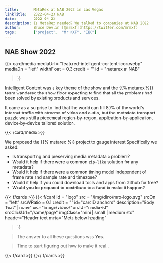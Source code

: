 ```yaml
---
title:       MetaRex at NAB 2022 in Las Vegas
linkTitle:   2022-04-23 NAB
date:        2022-04-23
description: Is MetaRex needed? We talked to companies at NAB 2022
author:      Bruce Devlin [@mrmxf](https://twitter.com/mrmxf)
tags:        ["project",  "Mr MXF", "IBC"]
---
```


## NAB Show 2022

{{< card/media
    mediaUrl =  "featured-intelligent-content-icon.webp"
    mediaOn  =  "left"
    widthFloat = 0.3
    credit   =  ""
    id       =  "metarex at NAB"
>}}

[Intelligent Content](https://nabshow.com/2022/experience-whats-new/connect/)
was a key theme of the show and the {{% metarex %}} team wandered the show floor
expecting to find that all the problems had been solved by existing products and
services.

It came as a surprise to find that the world can fill 80% of the world's internet
traffic with streams of video and audio, but the metadata transport puzzle was
still a piecemeal region-by-region, application-by-application, device-by-device
tailored solution.

{{< /card/media >}}

We proposed the {{% metarex %}} project to gauge interest Specifically we asked:

* Is transporting and preserving media metadata a problem?
* Would it help if there were a common `zip-like` solution for any metadata?
* Would it help if there were a common timing model independent of frame rate and sample rate and timezone?
* Would it help if you could download tools and apps from Github for free?
* Would you be prepared to contribute to a fund to make it happen?

{{< f/cards >}}
{{< f/card
  id       =  "logo"
  src =  "/img/dino/mrx-logo.svg"
  srcOn  =  "left"
  srcWRatio = 0.1
  credit   =  ""
  id="cardID anchors"
  description="Body Text" | none"
  src="image/video/"
  srcId="media-id"
  srcClickUrl="/some/page"
  imgClass="mini | small | medium etc"
  header="Header text
  meta="Meta below heading"
>}}

> The answer to all these questions was **Yes**.

> Time to start figuring out how to make it real...

{{< f/card >}}
{{</ f/cards >}}